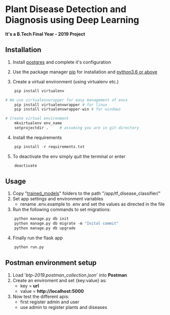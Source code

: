 # Plant Disease Detection and Diagnosis using Deep Learning

**It's a B.Tech Final Year - 2019 Project**

## Installation

1. Install [postgres](https://www.postgresql.org/download/) and complete it's configuration

2. Use the package manager [pip](https://pip.pypa.io/en/stable/installing/) for installation and [python3.6 or above](https://www.python.org/downloads/)

3. Create a virtual environment (using virtualenv etc.)
```python
    pip install virtualenv

# We use virtualenvwrapper for easy management of envs
    pip install virtualenvwrapper # for linux
    pip install virtualenvwrapper-win # for windows

# Create virtual environment
    mkvirtualenv env_name
    setprojectdir .     # assuming you are in git-directory
```
4. Install the requirements
```python
    pip install -r requirements.txt
```
5. To deactivate the env simply quit the terminal or enter
```python
    deactivate
```

## Usage
1. Copy "[trained_models](https://drive.google.com/drive/folders/1z6Yt_0P1D9rSjN-pKfF4qmjAOv_nWTh6?usp=sharing)" folders to the path "/app/tf_disease_classifier/"
2. Set app settings and environment variables
    - rename .env.example to .env and set the values as directed in the file
3. Run the following commands to set migrations:
```python
    python manage.py db init
    python manage.py db migrate -m "Inital commit"
    python manage.py db upgrade
```
4. Finally run the flask app
```python
    python run.py
```

## Postman environment setup
1. Load '*btp-2019.postman_collection.json*' into **Postman**
2. Create an enviroment and set {key:value} as:
    - key = **url**
    - value = **http://localhost:5000**
3. Now test the different apis:
    - first register admin and user
    - use admin to register plants and diseases